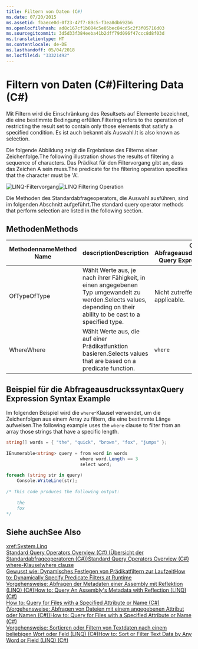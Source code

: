 ```yaml
---
title: Filtern von Daten (C#)
ms.date: 07/20/2015
ms.assetid: fbaece0d-0f23-47f7-89c5-f3ea8db692b6
ms.openlocfilehash: ad8c167cf1b084c5e05bec84cd5c2f3f05716d03
ms.sourcegitcommit: 3d5d33f384eeba41b2dff79d096f47ccc8d8f03d
ms.translationtype: HT
ms.contentlocale: de-DE
ms.lasthandoff: 05/04/2018
ms.locfileid: "33321492"
---
```

# <a name="filtering-data-c"></a><span data-ttu-id="20adc-102">Filtern von Daten (C#)</span><span class="sxs-lookup"><span data-stu-id="20adc-102">Filtering Data (C#)</span></span>
<span data-ttu-id="20adc-103">Mit Filtern wird die Einschränkung des Resultsets auf Elemente bezeichnet, die eine bestimmte Bedingung erfüllen.</span><span class="sxs-lookup"><span data-stu-id="20adc-103">Filtering refers to the operation of restricting the result set to contain only those elements that satisfy a specified condition.</span></span> <span data-ttu-id="20adc-104">Es ist auch bekannt als Auswahl.</span><span class="sxs-lookup"><span data-stu-id="20adc-104">It is also known as selection.</span></span>  
  
 <span data-ttu-id="20adc-105">Die folgende Abbildung zeigt die Ergebnisse des Filterns einer Zeichenfolge.</span><span class="sxs-lookup"><span data-stu-id="20adc-105">The following illustration shows the results of filtering a sequence of characters.</span></span> <span data-ttu-id="20adc-106">Das Prädikat für den Filtervorgang gibt an, dass das Zeichen A sein muss.</span><span class="sxs-lookup"><span data-stu-id="20adc-106">The predicate for the filtering operation specifies that the character must be 'A'.</span></span>  
  
 <span data-ttu-id="20adc-107">![LINQ-Filtervorgang](../../../../csharp/programming-guide/concepts/linq/media/linq_filter.png "LINQ_Filter")</span><span class="sxs-lookup"><span data-stu-id="20adc-107">![LINQ Filtering Operation](../../../../csharp/programming-guide/concepts/linq/media/linq_filter.png "LINQ_Filter")</span></span>  
  
 <span data-ttu-id="20adc-108">Die Methoden des Standardabfrageoperators, die Auswahl ausführen, sind im folgenden Abschnitt aufgeführt.</span><span class="sxs-lookup"><span data-stu-id="20adc-108">The standard query operator methods that perform selection are listed in the following section.</span></span>  
  
## <a name="methods"></a><span data-ttu-id="20adc-109">Methoden</span><span class="sxs-lookup"><span data-stu-id="20adc-109">Methods</span></span>  
  
|<span data-ttu-id="20adc-110">Methodenname</span><span class="sxs-lookup"><span data-stu-id="20adc-110">Method Name</span></span>|<span data-ttu-id="20adc-111">description</span><span class="sxs-lookup"><span data-stu-id="20adc-111">Description</span></span>|<span data-ttu-id="20adc-112">C#-Abfrageausdruckssyntax</span><span class="sxs-lookup"><span data-stu-id="20adc-112">C# Query Expression Syntax</span></span>|<span data-ttu-id="20adc-113">Weitere Informationen</span><span class="sxs-lookup"><span data-stu-id="20adc-113">More Information</span></span>|  
|-----------------|-----------------|---------------------------------|----------------------|  
|<span data-ttu-id="20adc-114">OfType</span><span class="sxs-lookup"><span data-stu-id="20adc-114">OfType</span></span>|<span data-ttu-id="20adc-115">Wählt Werte aus, je nach ihrer Fähigkeit, in einen angegebenen Typ umgewandelt zu werden.</span><span class="sxs-lookup"><span data-stu-id="20adc-115">Selects values, depending on their ability to be cast to a specified type.</span></span>|<span data-ttu-id="20adc-116">Nicht zutreffend.</span><span class="sxs-lookup"><span data-stu-id="20adc-116">Not applicable.</span></span>|<xref:System.Linq.Enumerable.OfType%2A?displayProperty=nameWithType><br /><br /> <xref:System.Linq.Queryable.OfType%2A?displayProperty=nameWithType>|  
|<span data-ttu-id="20adc-117">Where</span><span class="sxs-lookup"><span data-stu-id="20adc-117">Where</span></span>|<span data-ttu-id="20adc-118">Wählt Werte aus, die auf einer Prädikatfunktion basieren.</span><span class="sxs-lookup"><span data-stu-id="20adc-118">Selects values that are based on a predicate function.</span></span>|`where`|<xref:System.Linq.Enumerable.Where%2A?displayProperty=nameWithType><br /><br /> <xref:System.Linq.Queryable.Where%2A?displayProperty=nameWithType>|  
  
## <a name="query-expression-syntax-example"></a><span data-ttu-id="20adc-119">Beispiel für die Abfrageausdruckssyntax</span><span class="sxs-lookup"><span data-stu-id="20adc-119">Query Expression Syntax Example</span></span>  
 <span data-ttu-id="20adc-120">Im folgenden Beispiel wird die `where`-Klausel verwendet, um die Zeichenfolgen aus einem Array zu filtern, die eine bestimmte Länge aufweisen.</span><span class="sxs-lookup"><span data-stu-id="20adc-120">The following example uses the `where` clause to filter from an array those strings that have a specific length.</span></span>  
  
```csharp  
string[] words = { "the", "quick", "brown", "fox", "jumps" };  
  
IEnumerable<string> query = from word in words  
                            where word.Length == 3  
                            select word;  
  
foreach (string str in query)  
    Console.WriteLine(str);  
  
/* This code produces the following output:  
  
    the  
    fox  
*/  
```  
  
## <a name="see-also"></a><span data-ttu-id="20adc-121">Siehe auch</span><span class="sxs-lookup"><span data-stu-id="20adc-121">See Also</span></span>  
 <xref:System.Linq>  
 [<span data-ttu-id="20adc-122">Standard Query Operators Overview (C#) (Übersicht der Standardabfrageoperatoren (C#))</span><span class="sxs-lookup"><span data-stu-id="20adc-122">Standard Query Operators Overview (C#)</span></span>](../../../../csharp/programming-guide/concepts/linq/standard-query-operators-overview.md)  
 [<span data-ttu-id="20adc-123">where-Klausel</span><span class="sxs-lookup"><span data-stu-id="20adc-123">where clause</span></span>](../../../../csharp/language-reference/keywords/where-clause.md)  
 [<span data-ttu-id="20adc-124">Gewusst wie: Dynamisches Festlegen von Prädikatfiltern zur Laufzeit</span><span class="sxs-lookup"><span data-stu-id="20adc-124">How to: Dynamically Specify Predicate Filters at Runtime</span></span>](../../../../csharp/programming-guide/linq-query-expressions/how-to-dynamically-specify-predicate-filters-at-runtime.md)  
 [<span data-ttu-id="20adc-125">Vorgehensweise: Abfragen der Metadaten einer Assembly mit Reflektion (LINQ) (C#)</span><span class="sxs-lookup"><span data-stu-id="20adc-125">How to: Query An Assembly's Metadata with Reflection (LINQ) (C#)</span></span>](../../../../csharp/programming-guide/concepts/linq/how-to-query-an-assembly-s-metadata-with-reflection-linq.md)  
 [<span data-ttu-id="20adc-126">How to: Query for Files with a Specified Attribute or Name (C#) (Vorgehensweise: Abfragen von Dateien mit einem angegebenen Attribut oder Namen (C#))</span><span class="sxs-lookup"><span data-stu-id="20adc-126">How to: Query for Files with a Specified Attribute or Name (C#)</span></span>](../../../../csharp/programming-guide/concepts/linq/how-to-query-for-files-with-a-specified-attribute-or-name.md)  
 [<span data-ttu-id="20adc-127">Vorgehensweise: Sortieren oder Filtern von Textdaten nach einem beliebigen Wort oder Feld (LINQ) (C#)</span><span class="sxs-lookup"><span data-stu-id="20adc-127">How to: Sort or Filter Text Data by Any Word or Field (LINQ) (C#)</span></span>](../../../../csharp/programming-guide/concepts/linq/how-to-sort-or-filter-text-data-by-any-word-or-field-linq.md)
